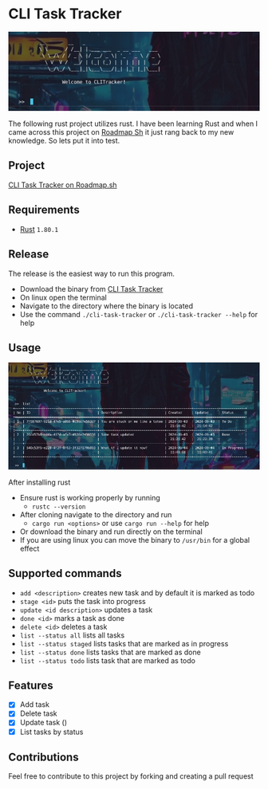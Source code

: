 # CLI Task Tracker

![CLI Task Tracker Home](./snap.png)

The following rust project utilizes rust. I have been learning
Rust and when I came across this project on [Roadmap Sh](https://roadmap.sh) it just
rang back to my new knowledge. So lets put it into test.

## Project

[CLI Task Tracker on Roadmap.sh](https://roadmap.sh/projects/task-tracker)

## Requirements

- [Rust](https://rustup.rs) `1.80.1`

## Release

The release is the easiest way to run this program.

- Download the binary from [CLI Task Tracker](https://github.com/rollingghost/cli-task-tracker/releases/download/Productivity/cli-task-tracker)
- On linux open the terminal
- Navigate to the directory where the binary is located
- Use the command `./cli-task-tracker` or `./cli-task-tracker --help` for help

## Usage

![Using Task CLI Example Command](./action.png)

After installing rust

- Ensure rust is working properly by running
  - `rustc --version`
- After cloning navigate to the directory and run
  - `cargo run <options>` or use `cargo run --help` for help
- Or download the binary and run directly on the terminal
- If you are using linux you can move the binary to `/usr/bin`
  for a global effect

## Supported commands

- `add <description>` creates new task and by default it is marked as todo
- `stage <id>` puts the task into progress
- `update <id description>` updates a task
- `done <id>` marks a task as done
- `delete <id>` deletes a task
- `list --status all` lists all tasks
- `list --status staged` lists tasks that are marked as in progress
- `list --status done` lists tasks that are marked as done
- `list --status todo` lists task that are marked as todo

## Features

- [x] Add task
- [x] Delete task
- [x] Update task ()
- [x] List tasks by status

## Contributions

Feel free to contribute to this project by forking and creating a pull request
